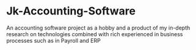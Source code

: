 # Jk-Accounting-Software
An accounting software project as a hobby and a product of my in-depth research on technologies combined with rich experienced in business processes such as in Payroll and ERP
